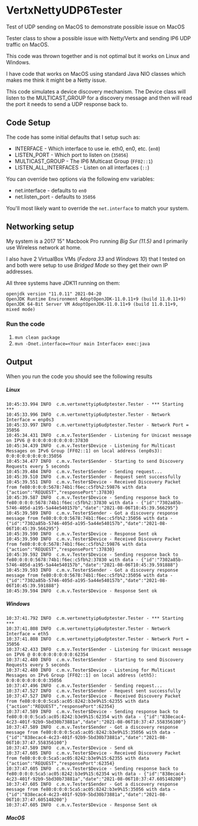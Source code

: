 # VertxNettyUDP6Tester
Test of UDP sending on MacOS to demonstrate possible issue on MacOS

Tester class to show a possible issue with Netty/Vertx and sending IP6
UDP traffic on MacOS.
  
This code was thrown together and is not optimal but it works on
Linux and Windows.

I have code that works on MacOS using standard Java NIO classes which makes me think it might be a Netty issue.
    
This code simulates a device discovery mechanism. The Device class will
listen to the MULTICAST_GROUP for a discovery message and then will
read the port it needs to send a UDP response back to.

## Code Setup

The code has some initial defaults that I setup such as:

* INTERFACE - Which interface to use ie. eth0, en0, etc. (`en0`)
* LISTEN_PORT - Which port to listen on (`35056`)
* MULTICAST_GROUP - The IP6 Multicast Group (`FF02::1`)
* LISTEN_ALL_INTERFACES - Listen on all interfaces (`::`)

You can override two options via the following env variables:
* net.interface - defaults to `en0`
* net.listen_port - defaults to `35056`

You'll most likely want to override the `net.interface` to match your system.

## Networking setup
My system is a 2017 15" Macbook Pro running *Big Sur (11.5)* and I primarily use Wireless network at home. 

I also have 2 VirtualBox VMs (*Fedora 33* and *Windows 10*) that I tested on and both were setup to use *Bridged Mode* so they get their own IP addresses.

All three systems have JDK11 running on them:

```
openjdk version "11.0.11" 2021-04-20
OpenJDK Runtime Environment AdoptOpenJDK-11.0.11+9 (build 11.0.11+9)
OpenJDK 64-Bit Server VM AdoptOpenJDK-11.0.11+9 (build 11.0.11+9, mixed mode)
```

 
### Run the code
1. `mvn clean package`
2. `mvn -Dnet.interface=<Your main Interface> exec:java`

## Output
When you run the code you should see the following results

##### Linux
```
10:45:33.994 INFO  c.m.vertxnettyip6udptester.Tester - *** Starting ***
10:45:33.996 INFO  c.m.vertxnettyip6udptester.Tester - Network Interface = enp0s3
10:45:33.997 INFO  c.m.vertxnettyip6udptester.Tester - Network Port = 35056
10:45:34.431 INFO  c.m.v.Tester$Sender - Listening for Unicast message on IPV6 @ 0:0:0:0:0:0:0:0:37830
10:45:34.439 INFO  c.m.v.Tester$Device - Listening for Multicast Messages on IPv6 Group [FF02::1] on local address (enp0s3): 0:0:0:0:0:0:0:0:35056
10:45:34.477 INFO  c.m.v.Tester$Sender - Starting to send Discovery Requests every 5 seconds
10:45:39.484 INFO  c.m.v.Tester$Sender - Sending request...
10:45:39.510 INFO  c.m.v.Tester$Sender - Request sent successfully
10:45:39.551 INFO  c.m.v.Tester$Device - Received Discovery Packet from fe80:0:0:0:5678:74b1:f6ec:c5fb%2:59876 with data {"action":"REQUEST","responsePort":37830}
10:45:39.587 INFO  c.m.v.Tester$Device - Sending response back to fe80:0:0:0:5678:74b1:f6ec:c5fb%2:37830 with data - {"id":"7302a85b-5746-405d-a195-5a44e540157b","date":"2021-08-06T10:45:39.566295"}
10:45:39.589 INFO  c.m.v.Tester$Sender - Got a discovery response message from fe80:0:0:0:5678:74b1:f6ec:c5fb%2:35056 with data - {"id":"7302a85b-5746-405d-a195-5a44e540157b","date":"2021-08-06T10:45:39.566295"}
10:45:39.590 INFO  c.m.v.Tester$Device - Response Sent ok
10:45:39.590 INFO  c.m.v.Tester$Device - Received Discovery Packet from fe80:0:0:0:5678:74b1:f6ec:c5fb%2:59876 with data {"action":"REQUEST","responsePort":37830}
10:45:39.592 INFO  c.m.v.Tester$Device - Sending response back to fe80:0:0:0:5678:74b1:f6ec:c5fb%2:37830 with data - {"id":"7302a85b-5746-405d-a195-5a44e540157b","date":"2021-08-06T10:45:39.591888"}
10:45:39.593 INFO  c.m.v.Tester$Sender - Got a discovery response message from fe80:0:0:0:5678:74b1:f6ec:c5fb%2:35056 with data - {"id":"7302a85b-5746-405d-a195-5a44e540157b","date":"2021-08-06T10:45:39.591888"}
10:45:39.594 INFO  c.m.v.Tester$Device - Response Sent ok
```
##### Windows

```
10:37:41.792 INFO  c.m.vertxnettyip6udptester.Tester - *** Starting ***
10:37:41.808 INFO  c.m.vertxnettyip6udptester.Tester - Network Interface = eth5
10:37:41.808 INFO  c.m.vertxnettyip6udptester.Tester - Network Port = 35056
10:37:42.433 INFO  c.m.v.Tester$Sender - Listening for Unicast message on IPV6 @ 0:0:0:0:0:0:0:0:62354
10:37:42.480 INFO  c.m.v.Tester$Sender - Starting to send Discovery Requests every 5 seconds
10:37:42.480 INFO  c.m.v.Tester$Device - Listening for Multicast Messages on IPv6 Group [FF02::1] on local address (eth5): 0:0:0:0:0:0:0:0:35056
10:37:47.496 INFO  c.m.v.Tester$Sender - Sending request...
10:37:47.527 INFO  c.m.v.Tester$Sender - Request sent successfully
10:37:47.527 INFO  c.m.v.Tester$Device - Received Discovery Packet from fe80:0:0:0:5ca5:ac05:8242:b3e9%15:62355 with data {"action":"REQUEST","responsePort":62354}
10:37:47.589 INFO  c.m.v.Tester$Device - Sending response back to fe80:0:0:0:5ca5:ac05:8242:b3e9%15:62354 with data - {"id":"838ecac4-4c23-401f-92b9-5bd30b73881a","date":"2021-08-06T10:37:47.558356100"}
10:37:47.589 INFO  c.m.v.Tester$Sender - Got a discovery response message from fe80:0:0:0:5ca5:ac05:8242:b3e9%15:35056 with data - {"id":"838ecac4-4c23-401f-92b9-5bd30b73881a","date":"2021-08-06T10:37:47.558356100"}
10:37:47.589 INFO  c.m.v.Tester$Device - Send ok
10:37:47.605 INFO  c.m.v.Tester$Device - Received Discovery Packet from fe80:0:0:0:5ca5:ac05:8242:b3e9%15:62355 with data {"action":"REQUEST","responsePort":62354}
10:37:47.605 INFO  c.m.v.Tester$Device - Sending response back to fe80:0:0:0:5ca5:ac05:8242:b3e9%15:62354 with data - {"id":"838ecac4-4c23-401f-92b9-5bd30b73881a","date":"2021-08-06T10:37:47.605148200"}
10:37:47.605 INFO  c.m.v.Tester$Sender - Got a discovery response message from fe80:0:0:0:5ca5:ac05:8242:b3e9%15:35056 with data - {"id":"838ecac4-4c23-401f-92b9-5bd30b73881a","date":"2021-08-06T10:37:47.605148200"}
10:37:47.605 INFO  c.m.v.Tester$Device - Response Sent ok
```
##### MacOS

